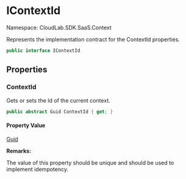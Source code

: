 # IContextId

Namespace: CloudLab.SDK.SaaS.Context

Represents the implementation contract for the ContextId properties.

```csharp
public interface IContextId
```

## Properties

### **ContextId**

Gets or sets the Id of the current context.

```csharp
public abstract Guid ContextId { get; }
```

#### Property Value

[Guid](https://docs.microsoft.com/en-us/dotnet/api/system.guid)<br>

**Remarks:**

The value of this property should be unique and should be used to implement idempotency.
